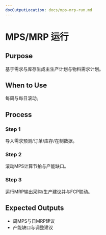 ```yaml
---
docOutputLocation: docs/mps-mrp-run.md
---
```


# MPS/MRP 运行

## Purpose

基于需求与库存生成主生产计划与物料需求计划。

## When to Use

每周与每日滚动。

## Process

### Step 1

导入需求预测/订单/库存/在制数据。

### Step 2

滚动MPS计算节拍与产能缺口。

### Step 3

运行MRP输出采购/生产建议并与FCP联动。

## Expected Outputs

- 周MPS与日MRP建议
- 产能缺口与调整建议
